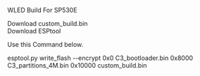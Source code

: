 WLED Build For SP530E

Download custom_build.bin  
Download ESPtool  
  
Use this Command below.  

esptool.py write_flash --encrypt 0x0 C3_bootloader.bin 0x8000 C3_partitions_4M.bin 0x10000 custom_build.bin
